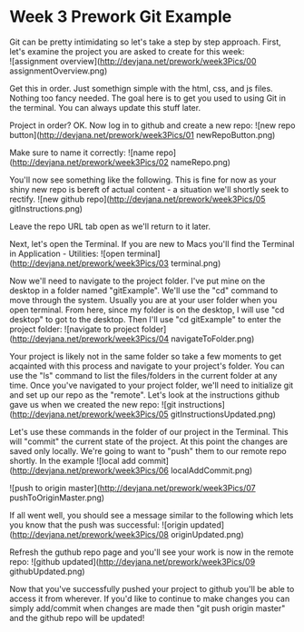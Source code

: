 Week 3 Prework Git Example
====================
Git can be pretty intimidating so let's take a step by step approach.
First, let's examine the project you are asked to create for this week:  
![assignment overview](http://devjana.net/prework/week3Pics/00 assignmentOverview.png)

Get this in order. Just somethign simple with the html, css, and js files. Nothing too fancy needed. The goal here is to get you used to using Git in the terminal. You can always update this stuff later.

Project in order? OK. Now log in to github and create a new repo:
![new repo button](http://devjana.net/prework/week3Pics/01 newRepoButton.png)

Make sure to name it correctly:
![name repo](http://devjana.net/prework/week3Pics/02 nameRepo.png)

You'll now see something like the following. This is fine for now as your shiny new repo is bereft of actual content - a situation we'll shortly seek to rectify.
![new github repo](http://devjana.net/prework/week3Pics/05 gitInstructions.png)

Leave the repo URL tab open as we'll return to it later.

Next, let's open the Terminal. If you are new to Macs you'll find the Terminal in Application - Utilities:
![open terminal](http://devjana.net/prework/week3Pics/03 terminal.png)

Now we'll need to navigate to the project folder. I've put mine on the desktop in a folder named "gitExample". We'll use the "cd" command to move through the system. Usually you are at your user folder when you open terminal. From here, since my folder is on the desktop, I will use "cd desktop" to got to the desktop. Then I'll use "cd gitExample" to enter the project folder:
![navigate to project folder](http://devjana.net/prework/week3Pics/04 navigateToFolder.png)

Your project is likely not in the same folder so take a few moments to get acqainted with this process and navigate to your project's folder. You can use the "ls" command to list the files/folders in the current folder at any time.
Once you've navigated to your project folder, we'll need to initialize git and set up our repo as the "remote". Let's look at the instructions github gave us when we created the new repo:
![git instructions](http://devjana.net/prework/week3Pics/05 gitInstructionsUpdated.png)

Let's use these commands in the folder of our project in the Terminal. This will "commit" the current state of the project. At this point the changes are saved only locally. We're going to want to "push" them to our remote repo shortly.
In the example
![local add commit](http://devjana.net/prework/week3Pics/06 localAddCommit.png)



![push to origin master](http://devjana.net/prework/week3Pics/07 pushToOriginMaster.png)

If all went well, you should see a message similar to the following which lets you know that the push was successful:
![origin updated](http://devjana.net/prework/week3Pics/08 originUpdated.png)

Refresh the guthub repo page and you'll see your work is now in the remote repo:
![github updated](http://devjana.net/prework/week3Pics/09 githubUpdated.png)

Now that you've successfully pushed your project to github you'll be able to access it from wherever. If you'd like to continue to make changes you can simply add/commit when changes are made then "git push origin master" and the github repo will be updated!
